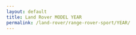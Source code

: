 ```yaml
---
layout: default
title: Land Rover MODEL YEAR
permalink: /land-rover/range-rover-sport/YEAR/
---
```


